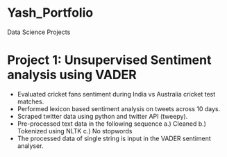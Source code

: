 # Yash_Portfolio
Data Science Projects
# Project 1: Unsupervised Sentiment analysis using VADER
* Evaluated cricket fans sentiment during India vs Australia cricket test matches. 
* Performed lexicon based sentiment analysis on tweets across 10 days.
* Scraped twitter data using python and twitter API (tweepy).
* Pre-processed text data in the following sequence a.) Cleaned b.) Tokenized using NLTK c.) No stopwords
* The processed data of single string is input in the VADER sentiment analyser.
